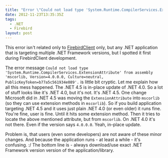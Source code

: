 ```yaml
---
title: "Error \"Could not load type 'System.Runtime.CompilerServices.ExtensionAttribute' from assembly 'mscorlib, Version=4.0.0.0, Culture=neutral, PublicKeyToken=b77a5c561934e089'.\" on .NET 4.0/.NET 4.5"
date: 2012-11-23T13:35:35Z
tags:
  - .NET
  - Firebird
layout: post
---
```

This error isn't related only to [FirebirdClient][1] only, but any .NET application that is targeting multiple .NET Framework versions, but I spotted it first during FirebirdClient development.

The error message `Could not load type 'System.Runtime.CompilerServices.ExtensionAttribute' from assembly 'mscorlib, Version=4.0.0.0, Culture=neutral, PublicKeyToken=b77a5c561934e089'.` is little bit cryptic. Let me explain how all this mess happened. The .NET 4.5 is in-place update of .NET 4.0. So a lot of stuff looks like it's .NET 4.0, but it's not. It's .NET 4.5. One change Microsoft did in .NET 4.5 was moving the `ExtensionAttribute` into `mscorlib` (so they can use extension methods in `mscorlib`). So if you build application targeting .NET 4.5 and it uses just plain .NET 4.0 (or even older) it runs fine. You're fine, user is fine. Until it hits some extension method. Then it tries to locate the above mentioned attribute, but from `mscorlib`. On .NET 4.0 it's not there. Even if the version says `4.0.0.0`. Yeah, in-place update.

Problem is, that users (even some developers) are not aware of these minor changes. And because the application runs - at least a while - it's confusing. :/ The bottom line is - always download/use exact .NET Framework version version of the application/library.

[1]: http://firebirdsql.org/en/net-provider/